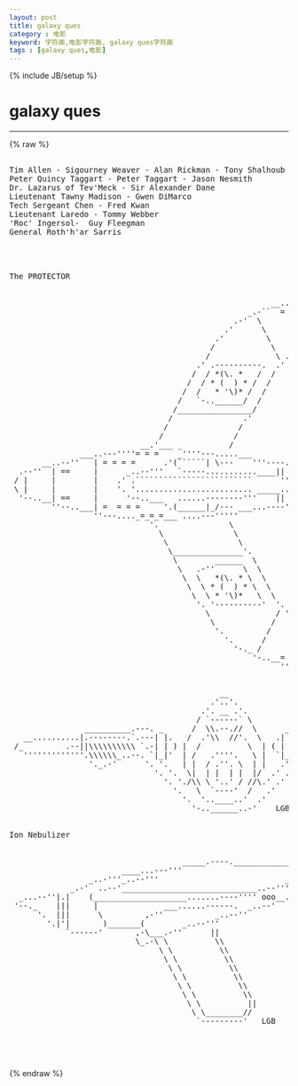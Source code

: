 ```yaml
---
layout: post
title: galaxy ques
category : 电影
keyword: 字符画,电影字符画, galaxy ques字符画
tags : [galaxy ques,电影]
---
```

{% include JB/setup %}
# galaxy ques
---
{% raw %}
<pre>

Tim Allen - Sigourney Weaver - Alan Rickman - Tony Shalhoub
Peter Quincy Taggart - Peter Taggart - Jason Nesmith
Dr. Lazarus of Tev&#039;Meck - Sir Alexander Dane 
Lieutenant Tawny Madison - Gwen DiMarco 
Tech Sergeant Chen - Fred Kwan 
Lieutenant Laredo - Tommy Webber 
&#039;Roc&#039; Ingersol-  Guy Fleegman 
General Roth&#039;h&#039;ar Sarris 




The PROTECTOR 


                                                        __..------.._ 
                                                   _.-``  = = = |    ``-._ 
                                                .-&#039;  \          |         `-._ 
                                              .&#039;      \         |             `. 
                                            .&#039;         \        |            /  `. 
                                           /            \     __|_          /     `. 
                                          /              \ .``    ````-._  /        `. 
                                        .&#039; .----------.  .&#039;              `-.          \ 
                                       /  / *(\. *   /  /                   `.         \ 
                                      /  / * (  ) * /  /                    __\_________\___ 
                                     /  /   * &#039;\)* /  /                     \________________\ 
                                    /   `-..______/  /                        \== .-----. ==\ 
                                   /________________/                          \== \== ==\ ==\ 
                                  /               .&#039;                           _\==_`-----`_==\_ 
                                 /               /                             \________________\ 
                                /               / 
                            __.&#039;___ _          / 
               ___..---&#039;&#039;&#039;&#039;= = =    _&#039;&#039;&#039;&#039;---.....___ 
       __..--&#039;&#039;   | = = = =      .&#039;(``````| \---    &#039;&#039;&#039;----...____ 
  .--&#039;&#039;  | ==     |      _..--&#039;&#039;&#039;   `-----...........____||      |&#039;&#039;&#039;----... 
 / |     |        |    .&#039; .`````````````````````````      &#039;&#039;&#039;&#039;&#039;&#039;----------. \ 
 \ |     |        |    &#039;. &#039;......................... _____......----------&#039; / 
  &#039;--..__| ==     |      &#039;--..___   ......--------&#039;&#039;&#039;    ||   ___|...----&#039;&#039;&#039; 
         &#039;&#039;--..___| =  = = =     &#039;.(______|_/--- ___...----&#039;&#039;&#039; 
                  &#039;&#039;---...._=_=_=___ ....---&#039;&#039;&#039;&#039;&#039; 
                              &#039;.               \ 
                                \               \                               _________________ 
                                 \               \                             /________________/ 
                                  \_______________&#039;.                            /== .-----. ==/ 
                                   \        ______  \                          /== /== ==/ ==/ 
                                    \   .-&#039;&#039;      \  \                       _/==_&#039;-----&#039;_==/_ 
                                     \  \   *(\. * \  \                     /________________/ 
                                      \  \ * (  ) * \  \                      /         / 
                                       \  \ * &#039;\)*   \  \                   .&#039;         / 
                                        &#039;. &#039;----------&#039;  &#039;.             _.-&#039;          / 
                                          \              / &#039;..___ ....-&#039;   \        .&#039; 
                                           \            /       |           \     .&#039; 
                                            &#039;.         /        |            \  .&#039; 
                                              &#039;.      /         |            _.&#039; 
                                                &#039;-._ /          |        _.-&#039; 
                                                    &#039;-..__= = = |   _..-&#039;         LGB 
                                                          &#039;&#039;------&#039;&#039; 


                                             __ 
                                           .&#039;..&#039;. 
                                         .&#039;. __ .&#039;. 
                                        / `------` \ 
                __________.---. _      /  \\.--.//  \      _ .---.__________ 
   __..........|.--------.`.---| |.   /  .&#039;\\  //&#039;.  \   .| |---.&#039;.--------.|..........__ 
 /_         .--||\\\\\\\\\\ `.-| | ) |  /          \  | ( | |-.&#039; //////////||--.         _\ 
   &#039;&#039;&#039;&#039;&#039;&#039;&#039;&#039;&#039;&#039;&#039;&#039;&#039;.\\\\\\_..--. `|_|&#039;  | /   .&#039;&#039;&#039;&#039;.   \ |  `|_|&#039; .--.._//////.&#039;&#039;&#039;&#039;&#039;&#039;&#039;&#039;&#039;&#039;&#039;&#039;&#039; 
                 &#039;._.-&#039;      &#039;. &#039;.   | |  / .&#039;&#039;. \  | |   .&#039; .&#039;      `-._.` 
                               &#039;. &#039;.  \|  | |  | |  |/  .&#039; .&#039; 
                                 &#039;. &#039;./\\ \ &#039;..&#039; / //\.&#039; .&#039; 
                                   &#039;.   \  `----&#039;  /   .&#039; 
                                     &#039;.  &#039;..____..&#039;  .&#039; 
                                       &#039;-..______..-&#039;    LGB 


Ion Nebulizer 


                                     _____.----._________________________ 
                        ____...---&#039;&#039;&#039;                              __..--&#039;&#039;. 
                 _..-&#039;&#039;&#039;_..--&#039;&#039;&#039;                           __..--&#039;&#039;    _..-&#039; 
             _.-&#039;  ..--&#039;_____________________________..--&#039;&#039;&#039;--.. _..-&#039;&#039; 
  _...--&#039;&#039;|.|    (____________________.......----&#039;&#039;&#039;&#039; ooo__..--&#039;&#039; 
 &#039;--._    |||     |              ___......------.  _..--&#039; 
      &#039;.  |||      \         ,-&#039;&#039;           _..--&#039;&#039; 
        &#039;.|&#039;|       )_______(        _..--&#039;&#039;&#039; 
            `------&#039;       ,-\___.-&#039;&#039;      || 
                           \_.-\ \          \\ 
                                \ \          \\ 
                                 \ \          \\ 
                                  \ \          \\ 
                                   \ \          \\ 
                                    \ \          \\ 
                                     \ \          \\ 
                                      \ \          || 
                                       \ \________// 
                                        `---------&#039;   LGB 



 </pre>
{% endraw %}
